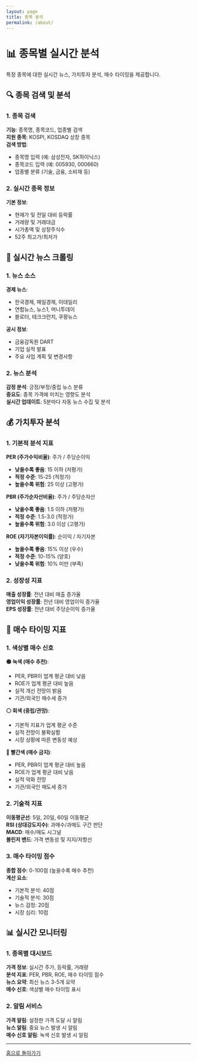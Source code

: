 ```yaml
---
layout: page
title: 종목 분석
permalink: /about/
---
```


# 📊 종목별 실시간 분석

특정 종목에 대한 실시간 뉴스, 가치투자 분석, 매수 타이밍을 제공합니다.

## 🔍 종목 검색 및 분석

### 1. 종목 검색
**기능**: 종목명, 종목코드, 업종별 검색  
**지원 종목**: KOSPI, KOSDAQ 상장 종목  
**검색 방법**: 
- 종목명 입력 (예: 삼성전자, SK하이닉스)
- 종목코드 입력 (예: 005930, 000660)
- 업종별 분류 (기술, 금융, 소비재 등)

### 2. 실시간 종목 정보
**기본 정보**: 
- 현재가 및 전일 대비 등락률
- 거래량 및 거래대금
- 시가총액 및 상장주식수
- 52주 최고가/최저가

## 📰 실시간 뉴스 크롤링

### 1. 뉴스 소스
**경제 뉴스**: 
- 한국경제, 매일경제, 이데일리
- 연합뉴스, 뉴스1, 머니투데이
- 블로터, 테크크런치, 쿠팡뉴스

**공시 정보**:
- 금융감독원 DART
- 기업 실적 발표
- 주요 사업 계획 및 변경사항

### 2. 뉴스 분석
**감정 분석**: 긍정/부정/중립 뉴스 분류  
**중요도**: 종목 가격에 미치는 영향도 분석  
**실시간 업데이트**: 5분마다 자동 뉴스 수집 및 분석

## 💰 가치투자 분석

### 1. 기본적 분석 지표
**PER (주가수익비율)**: 주가 / 주당순이익
- **낮을수록 좋음**: 15 이하 (저평가)
- **적정 수준**: 15-25 (적정가)
- **높을수록 위험**: 25 이상 (고평가)

**PBR (주가순자산비율)**: 주가 / 주당순자산
- **낮을수록 좋음**: 1.5 이하 (저평가)
- **적정 수준**: 1.5-3.0 (적정가)
- **높을수록 위험**: 3.0 이상 (고평가)

**ROE (자기자본이익률)**: 순이익 / 자기자본
- **높을수록 좋음**: 15% 이상 (우수)
- **적정 수준**: 10-15% (양호)
- **낮을수록 위험**: 10% 미만 (부족)

### 2. 성장성 지표
**매출 성장률**: 전년 대비 매출 증가율  
**영업이익 성장률**: 전년 대비 영업이익 증가율  
**EPS 성장률**: 전년 대비 주당순이익 증가율

## 🎯 매수 타이밍 지표

### 1. 색상별 매수 신호
**🟢 녹색 (매수 추천)**:
- PER, PBR이 업계 평균 대비 낮음
- ROE가 업계 평균 대비 높음
- 실적 개선 전망이 밝음
- 기관/외국인 매수세 증가

**⚪ 회색 (중립/관망)**:
- 기본적 지표가 업계 평균 수준
- 실적 전망이 불확실함
- 시장 상황에 따른 변동성 예상

**🔴 빨간색 (매수 금지)**:
- PER, PBR이 업계 평균 대비 높음
- ROE가 업계 평균 대비 낮음
- 실적 악화 전망
- 기관/외국인 매도세 증가

### 2. 기술적 지표
**이동평균선**: 5일, 20일, 60일 이동평균  
**RSI (상대강도지수)**: 과매수/과매도 구간 판단  
**MACD**: 매수/매도 시그널  
**볼린저 밴드**: 가격 변동성 및 지지/저항선

### 3. 매수 타이밍 점수
**종합 점수**: 0-100점 (높을수록 매수 추천)  
**계산 요소**:
- 기본적 분석: 40점
- 기술적 분석: 30점
- 뉴스 감정: 20점
- 시장 심리: 10점

## 📊 실시간 모니터링

### 1. 종목별 대시보드
**가격 정보**: 실시간 주가, 등락률, 거래량  
**분석 지표**: PER, PBR, ROE, 매수 타이밍 점수  
**뉴스 요약**: 최신 뉴스 3-5개 요약  
**매수 신호**: 색상별 매수 타이밍 표시

### 2. 알림 서비스
**가격 알림**: 설정한 가격 도달 시 알림  
**뉴스 알림**: 중요 뉴스 발생 시 알림  
**매수 신호 알림**: 녹색 신호 발생 시 알림

---

[홈으로 돌아가기](/)
